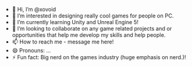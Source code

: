 - 👋 Hi, I’m @xovoid
- 👀 I’m interested in designing really cool games for people on PC.
- 🌱 I’m currently learning Unity and Unreal Engine 5!
- 💞️ I’m looking to collaborate on any game related projects and or opportunities that help me develop my skills and help people.
- 📫 How to reach me - message me here!
- 😄 Pronouns: ...
- ⚡ Fun fact: Big nerd on the games industry (huge emphasis on nerd.)!

<!---
xovoid/xovoid is a ✨ special ✨ repository because its `README.md` (this file) appears on your GitHub profile.
You can click the Preview link to take a look at your changes.
--->
